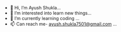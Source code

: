 - 👋 Hi, I’m Ayush Shukla...
- 👀 I’m interested into learn new things...
- 🌱 I’m currently learning coding ...
- 📫 Can reach me- ayush.shukla7501@gmail.com ...

<!---
ayushshukla7501/ayushshukla7501 is a ✨ special ✨ repository because its `README.md` (this file) appears on your GitHub profile.
You can click the Preview link to take a look at your changes.
--->
